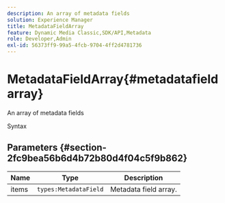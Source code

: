 ```yaml
---
description: An array of metadata fields
solution: Experience Manager
title: MetadataFieldArray
feature: Dynamic Media Classic,SDK/API,Metadata
role: Developer,Admin
exl-id: 56373ff9-99a5-4fcb-9704-4ff2d4781736
---
```

# MetadataFieldArray{#metadatafieldarray}

An array of metadata fields

 Syntax 

## Parameters {#section-2fc9bea56b6d4b72b80d4f04c5f9b862}

|  Name  | Type  | Description  |
|---|---|---|
|  items  | `types:MetadataField`  | Metadata field array.  |
